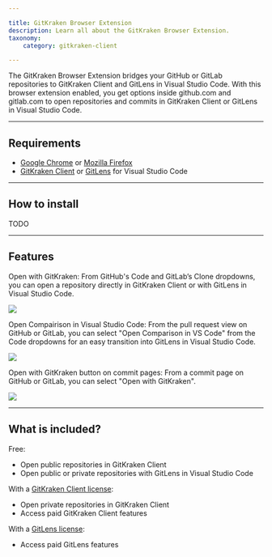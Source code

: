 ```yaml
---

title: GitKraken Browser Extension
description: Learn all about the GitKraken Browser Extension.
taxonomy:
    category: gitkraken-client

---
```


The GitKraken Browser Extension bridges your GitHub or GitLab repositories to GitKraken Client and GitLens in Visual Studio Code. With this browser extension enabled, you get options inside github.com and gitlab.com to open repositories and commits in GitKraken Client or GitLens in Visual Studio Code.

***
## Requirements

* [Google Chrome](https://www.google.com/chrome/) or [Mozilla Firefox](https://www.mozilla.org/en-US/firefox/new/)
* [GitKraken Client](https://www.gitkraken.com/git-client/try-free) or [GitLens](https://www.gitkraken.com/gitlens/try-free) for Visual Studio Code

***

## How to install

TODO

***

## Features

Open with GitKraken: From GitHub's Code and GitLab’s Clone dropdowns, you can open a repository directly in GitKraken Client or with GitLens in Visual Studio Code.

<img src="/wp-content/uploads/be-clone.png" class="img-bordered img-responsive center">

Open Compairison in Visual Studio Code: From the pull request view on GitHub or GitLab, you can select "Open Comparison in VS Code" from the Code dropdowns for an easy transition into GitLens in Visual Studio Code.

<img src="/wp-content/uploads/be-pull-request.png" class="img-bordered img-responsive center">

Open with GitKraken button on commit pages: From a commit page on GitHub or GitLab, you can select "Open with GitKraken".

<img src="/wp-content/uploads/be-commit.png" class="img-bordered img-responsive center">

***

## What is included?

Free:

* Open public repositories in GitKraken Client
* Open public or private repositories with GitLens in Visual Studio Code

With a [GitKraken Client license](https://www.gitkraken.com/git-client/pricing):

* Open private repositories in GitKraken Client
* Access paid GitKraken Client features

With a [GitLens license](https://www.gitkraken.com/gitlens/pricing):

* Access paid GitLens features
